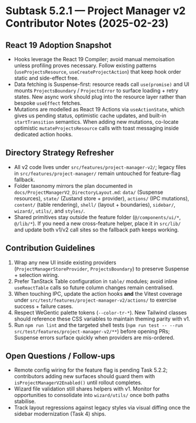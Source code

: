 # Subtask 5.2.1 — Project Manager v2 Contributor Notes (2025-02-23)

## React 19 Adoption Snapshot
- Hooks leverage the React 19 Compiler; avoid manual memoisation unless profiling proves necessary. Follow existing patterns (`useProjectsResource`, `useCreateProjectAction`) that keep hook order static and side-effect free.
- Data fetching is Suspense-first: resource reads call `use(promise)` and UI mounts `ProjectsBoundary` / `ProjectsError` to surface loading + retry states. New async work should plug into the resource layer rather than bespoke `useEffect` fetches.
- Mutations are modelled as React 19 Actions via `useActionState`, which gives us pending status, optimistic cache updates, and built-in `startTransition` semantics. When adding new mutations, co-locate optimistic `mutateProjectsResource` calls with toast messaging inside dedicated action hooks.

## Directory Strategy Refresher
- All v2 code lives under `src/features/project-manager-v2/`; legacy files in `src/features/project-manager/` remain untouched for feature-flag fallback.
- Folder taxonomy mirrors the plan documented in `docs/ProjectManagerV2_DirectoryLayout.md`: `data/` (Suspense resources), `state/` (Zustand store + provider), `actions/` (IPC mutations), `content/` (table rendering), `shell/` (layout + boundaries), `sidebar/`, `wizard/`, `utils/`, and `styles/`.
- Shared primitives stay outside the feature folder (`@/components/ui/*`, `@/lib/*`). If you need a new cross-feature helper, place it in `src/lib/` and update both v1/v2 call sites so the fallback path keeps working.

## Contribution Guidelines
1. Wrap any new UI inside existing providers (`ProjectManagerStoreProvider`, `ProjectsBoundary`) to preserve Suspense + selection wiring.
2. Prefer TanStack Table configuration in `table/` modules; avoid inline `useReactTable` calls so future column changes remain centralised.
3. When touching IPC, update the action hooks **and** the Vitest coverage under `src/test/features/project-manager-v2/actions/` to exercise success + failure cases.
4. Respect WeGentic palette tokens (`--color-tr-*`). New Tailwind classes should reference these CSS variables to maintain theming parity with v1.
5. Run `npm run lint` and the targeted shell tests (`npm run test -- --run src/test/features/project-manager-v2/**`) before opening PRs; Suspense errors surface quickly when providers are mis-ordered.

## Open Questions / Follow-ups
- Remote config wiring for the feature flag is pending Task 5.2.2; contributors adding new surfaces should guard them with `isProjectManagerV2Enabled()` until rollout completes.
- Wizard file validation still shares helpers with v1. Monitor for opportunities to consolidate into `wizard/utils/` once both paths stabilise.
- Track layout regressions against legacy styles via visual diffing once the sidebar modernization (Task 4) ships.
